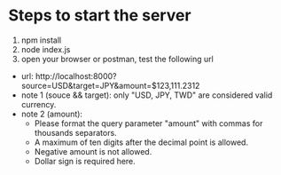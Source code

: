 # Steps to start the server
1. npm install 
2. node index.js
3. open your browser or postman, test the following url
  - url: http://localhost:8000?source=USD&target=JPY&amount=$123,111.2312
  - note 1 (souce && target): only "USD, JPY, TWD" are considered valid currency.
  - note 2 (amount): 
    - Please format the query parameter "amount" with commas for thousands separators. 
    - A maximum of ten digits after the decimal point is allowed.
    - Negative amount is not allowed.
    - Dollar sign is required here.

